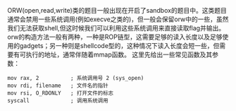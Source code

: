 ORW(open,read,write)类的题目一般出现在开启了sandbox的题目中。这类题目通常会禁用一些系统调用(例如execve之类的)，但一般会保留orw中的一些，虽然我们无法获取shell,但这时候我们可以利用这些系统调用来直接读取flag并输出。
orw的构造方法一般有两种，一种是ROP链型，这需要足够的读入长度以及足够使用的gadgets；另一种则是shellcode型的，这种情况下读入长度会短一些，但需要有可执行的地址，通常伴随着mmap函数。
这里先给出一些常见函数及其参数：
```
mov rax, 2          ; 系统调用号 2 (sys_open)
mov rdi, filename   ; 文件名的指针
mov rsi, O_RDONLY   ; 打开文件的标志
syscall             ; 调用系统调用
```